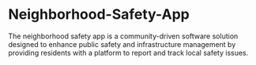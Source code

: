 # Neighborhood-Safety-App
The neighborhood safety app is a community-driven software solution designed to enhance public safety and infrastructure management by providing residents with a platform to report and track local safety issues.
